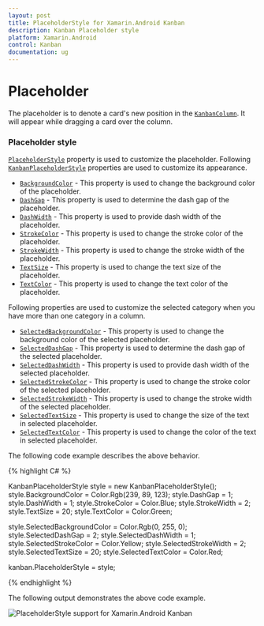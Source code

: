 ```yaml
---
layout: post
title: PlaceholderStyle for Xamarin.Android Kanban
description: Kanban Placeholder style
platform: Xamarin.Android
control: Kanban
documentation: ug
---
```


# Placeholder

The placeholder is to denote a card's new position in the [`KanbanColumn`](https://help.syncfusion.com/cr/cref_files/xamarin-android/Syncfusion.SfKanban.Android~Syncfusion.SfKanban.Android.KanbanColumn.html). It will appear while dragging a card over the column.

### Placeholder style

[`PlaceholderStyle`](https://help.syncfusion.com/cr/cref_files/xamarin-android/Syncfusion.SfKanban.Android~Syncfusion.SfKanban.Android.SfKanban~PlaceholderStyle.html) property is used to customize the placeholder. Following [`KanbanPlaceholderStyle`](https://help.syncfusion.com/cr/cref_files/xamarin-android/Syncfusion.SfKanban.Android~Syncfusion.SfKanban.Android.KanbanPlaceholderStyle.html) properties are used to customize its appearance.

* [`BackgroundColor`](https://help.syncfusion.com/cr/cref_files/xamarin-android/Syncfusion.SfKanban.Android~Syncfusion.SfKanban.Android.KanbanPlaceholderStyle~BackgroundColor.html) - This property is used to change the background color of the placeholder.
* [`DashGap`](https://help.syncfusion.com/cr/cref_files/xamarin-android/Syncfusion.SfKanban.Android~Syncfusion.SfKanban.Android.KanbanPlaceholderStyle~DashGap.html) - This property is used to determine the dash gap of the placeholder.
* [`DashWidth`](https://help.syncfusion.com/cr/cref_files/xamarin-android/Syncfusion.SfKanban.Android~Syncfusion.SfKanban.Android.KanbanPlaceholderStyle~DashWidth.html) - This property is used to provide dash width of the placeholder.
* [`StrokeColor`](https://help.syncfusion.com/cr/cref_files/xamarin-android/Syncfusion.SfKanban.Android~Syncfusion.SfKanban.Android.KanbanPlaceholderStyle~StrokeColor.html) - This property is used to change the stroke color of the placeholder.
* [`StrokeWidth`](https://help.syncfusion.com/cr/cref_files/xamarin-android/Syncfusion.SfKanban.Android~Syncfusion.SfKanban.Android.KanbanPlaceholderStyle~StrokeWidth.html) - This property is used to change the stroke width of the placeholder.
* [`TextSize`](https://help.syncfusion.com/cr/cref_files/xamarin-android/Syncfusion.SfKanban.Android~Syncfusion.SfKanban.Android.KanbanPlaceholderStyle~TextSize.html) - This property is used to change the text size of the placeholder.
* [`TextColor`](https://help.syncfusion.com/cr/cref_files/xamarin-android/Syncfusion.SfKanban.Android~Syncfusion.SfKanban.Android.KanbanPlaceholderStyle~TextColor.html) - This property is used to change the text color of the placeholder.

Following properties are used to customize the selected category when you have more than one category in a column.

* [`SelectedBackgroundColor`](https://help.syncfusion.com/cr/cref_files/xamarin-android/Syncfusion.SfKanban.Android~Syncfusion.SfKanban.Android.KanbanPlaceholderStyle~SelectedBackgroundColor.html) - This property is used to change the background color of the selected placeholder.
* [`SelectedDashGap`](https://help.syncfusion.com/cr/cref_files/xamarin-android/Syncfusion.SfKanban.Android~Syncfusion.SfKanban.Android.KanbanPlaceholderStyle~SelectedDashGap.html) - This property is used to determine the dash gap of the selected placeholder.
* [`SelectedDashWidth`](https://help.syncfusion.com/cr/cref_files/xamarin-android/Syncfusion.SfKanban.Android~Syncfusion.SfKanban.Android.KanbanPlaceholderStyle~SelectedDashWidth.html) - This property is used to provide dash width of the selected placeholder.
* [`SelectedStrokeColor`](https://help.syncfusion.com/cr/cref_files/xamarin-android/Syncfusion.SfKanban.Android~Syncfusion.SfKanban.Android.KanbanPlaceholderStyle~SelectedStrokeColor.html) - This property is used to change the stroke color of the selected placeholder.
* [`SelectedStrokeWidth`](https://help.syncfusion.com/cr/cref_files/xamarin-android/Syncfusion.SfKanban.Android~Syncfusion.SfKanban.Android.KanbanPlaceholderStyle~SelectedStrokeWidth.html) - This property is used to change the stroke width of the selected placeholder.
* [`SelectedTextSize`](https://help.syncfusion.com/cr/cref_files/xamarin-android/Syncfusion.SfKanban.Android~Syncfusion.SfKanban.Android.KanbanPlaceholderStyle~SelectedTextSize.html) - This property is used to change the size of the text in selected placeholder.
* [`SelectedTextColor`](https://help.syncfusion.com/cr/cref_files/xamarin-android/Syncfusion.SfKanban.Android~Syncfusion.SfKanban.Android.KanbanPlaceholderStyle~SelectedTextColor.html) - This property is used to change the color of the text in selected placeholder.

The following code example describes the above behavior.

{% highlight C# %}

KanbanPlaceholderStyle style = new KanbanPlaceholderStyle();
style.BackgroundColor = Color.Rgb(239, 89, 123);
style.DashGap = 1;
style.DashWidth = 1;
style.StrokeColor = Color.Blue;
style.StrokeWidth = 2;
style.TextSize = 20;
style.TextColor = Color.Green;

style.SelectedBackgroundColor = Color.Rgb(0, 255, 0);
style.SelectedDashGap = 2;
style.SelectedDashWidth = 1;
style.SelectedStrokeColor = Color.Yellow;
style.SelectedStrokeWidth = 2;
style.SelectedTextSize = 20;
style.SelectedTextColor = Color.Red;

kanban.PlaceholderStyle = style;

{% endhighlight %}

The following output demonstrates the above code example.

![PlaceholderStyle support for Xamarin.Android Kanban](SfKanban_images/PlaceholderStyle.png)

